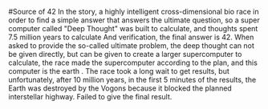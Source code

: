 #Source of 42
In the story, a highly intelligent cross-dimensional bio race in order to find a simple answer that answers the ultimate question, so a super computer called "Deep Thought" was built to calculate, and thoughts spent 7.5 million years to calculate And verification, the final answer is 42. When asked to provide the so-called ultimate problem, the deep thought can not be given directly, but can be given to create a larger supercomputer to calculate, the race made the supercomputer according to the plan, and this computer is the earth . The race took a long wait to get results, but unfortunately, after 10 million years, in the first 5 minutes of the results, the Earth was destroyed by the Vogons because it blocked the planned interstellar highway. Failed to give the final result.
